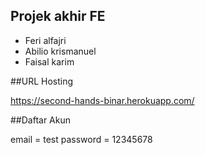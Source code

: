 ## Projek akhir FE

- Feri alfajri
- Abilio krismanuel
- Faisal karim

##URL Hosting

https://second-hands-binar.herokuapp.com/

##Daftar Akun

email = test
password = 12345678
